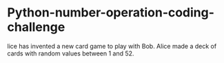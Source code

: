# Python-number-operation-coding-challenge
lice has invented a new card game to play with Bob. Alice made a deck of cards with random values between 1 and 52.
